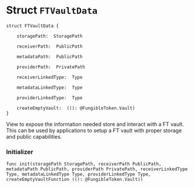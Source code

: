 # Struct `FTVaultData`

```cadence
struct FTVaultData {

    storagePath:  StoragePath

    receiverPath:  PublicPath

    metadataPath:  PublicPath

    providerPath:  PrivatePath

    receiverLinkedType:  Type

    metadataLinkedType:  Type

    providerLinkedType:  Type

    createEmptyVault:  ((): @FungibleToken.Vault)
}
```

View to expose the information needed store and interact with a FT vault.
This can be used by applications to setup a FT vault with proper
storage and public capabilities.

### Initializer

```cadence
func init(storagePath StoragePath, receiverPath PublicPath, metadataPath PublicPath, providerPath PrivatePath, receiverLinkedType Type, metadataLinkedType Type, providerLinkedType Type, createEmptyVaultFunction ((): @FungibleToken.Vault))
```


